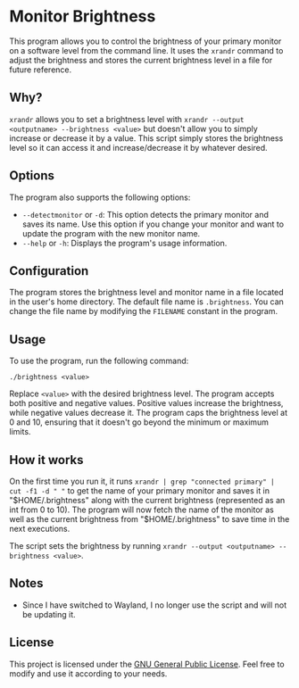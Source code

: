 # Monitor Brightness

This program allows you to control the brightness of your primary monitor on a software level from the command line. It uses the `xrandr` command to adjust the brightness and stores the current brightness level in a file for future reference.

## Why?

`xrandr` allows you to set a brightness level with `xrandr --output <outputname> --brightness <value>` but doesn't allow you to simply increase or decrease it by a value. This script simply stores the brightness level so it can access it and increase/decrease it by whatever desired.

## Options

The program also supports the following options:

- `--detectmonitor` or `-d`: This option detects the primary monitor and saves its name. Use this option if you change your monitor and want to update the program with the new monitor name.
- `--help` or `-h`: Displays the program's usage information.

## Configuration

The program stores the brightness level and monitor name in a file located in the user's home directory. The default file name is `.brightness`. You can change the file name by modifying the `FILENAME` constant in the program.

## Usage

To use the program, run the following command:

```
./brightness <value>
```

Replace `<value>` with the desired brightness level. The program accepts both positive and negative values. Positive values increase the brightness, while negative values decrease it. The program caps the brightness level at 0 and 10, ensuring that it doesn't go beyond the minimum or maximum limits.

## How it works
On the first time you run it, it runs `xrandr | grep "connected primary" | cut -f1 -d " "` to get the name of your primary monitor and saves it in "$HOME/.brightness" along with the current brightness (represented as an int from 0 to 10). The program will now fetch the name of the monitor as well as the current brightness from "$HOME/.brightness" to save time in the next executions.

The script sets the brightness by running `xrandr --output <outputname> --brightness <value>`.

## Notes

- Since I have switched to Wayland, I no longer use the script and will not be updating it.

## License

This project is licensed under the [GNU General Public License](LICENSE). Feel free to modify and use it according to your needs.
